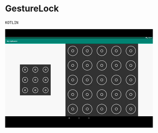 # GestureLock

`KOTLIN`

<img width="480" height="320" src="https://raw.githubusercontent.com/LuckWei/GestureLock/master/gif/demo.gif" />
